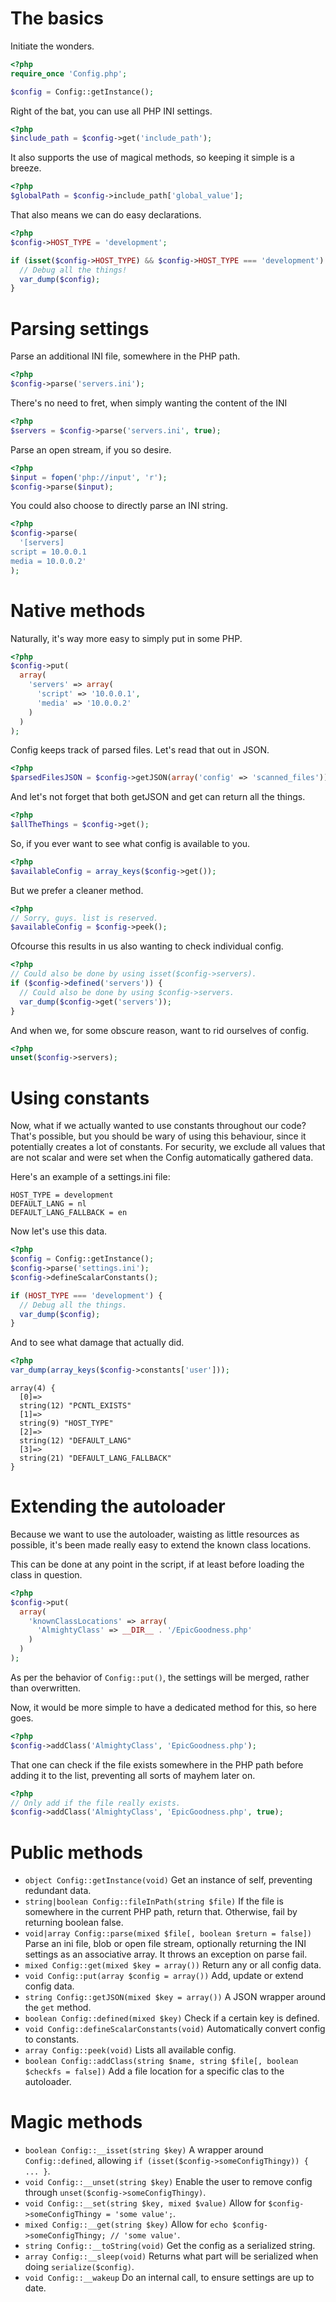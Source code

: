 The basics
==========

Initiate the wonders.

```php
<?php
require_once 'Config.php';

$config = Config::getInstance();
```


Right of the bat, you can use all PHP INI settings.

```php
<?php
$include_path = $config->get('include_path');
```

It also supports the use of magical methods, so keeping it simple is a breeze.

```php
<?php
$globalPath = $config->include_path['global_value'];
```

That also means we can do easy declarations.

```php
<?php
$config->HOST_TYPE = 'development';

if (isset($config->HOST_TYPE) && $config->HOST_TYPE === 'development') {
  // Debug all the things!
  var_dump($config);
}
```

Parsing settings
================

Parse an additional INI file, somewhere in the PHP path.

```php
<?php
$config->parse('servers.ini');
```


There's no need to fret, when simply wanting the content of the INI

```php
<?php
$servers = $config->parse('servers.ini', true);
```


Parse an open stream, if you so desire.

```php
<?php
$input = fopen('php://input', 'r');
$config->parse($input);
```


You could also choose to directly parse an INI string.

```php
<?php
$config->parse(
  '[servers]
script = 10.0.0.1
media = 10.0.0.2'
);
```


Native methods
==============

Naturally, it's way more easy to simply put in some PHP.
```php
<?php
$config->put(
  array(
    'servers' => array(
      'script' => '10.0.0.1',
      'media' => '10.0.0.2'
    )
  )
);
```


Config keeps track of parsed files.
Let's read that out in JSON.

```php
<?php
$parsedFilesJSON = $config->getJSON(array('config' => 'scanned_files'));
```


And let's not forget that both getJSON and get can return all the things.

```php
<?php
$allTheThings = $config->get();
```


So, if you ever want to see what config is available to you.

```php
<?php
$availableConfig = array_keys($config->get());
```


But we prefer a cleaner method.

```php
<?php
// Sorry, guys. list is reserved.
$availableConfig = $config->peek();
```


Ofcourse this results in us also wanting to check individual config.

```php
<?php
// Could also be done by using isset($config->servers).
if ($config->defined('servers')) {
  // Could also be done by using $config->servers.
  var_dump($config->get('servers'));
}
```

And when we, for some obscure reason, want to rid ourselves of config.

```php
<?php
unset($config->servers);
```

Using constants
===============

Now, what if we actually wanted to use constants throughout our code? That's possible, but you should be wary of using this behaviour, since it potentially creates a lot of constants.
For security, we exclude all values that are not scalar and were set when the Config automatically gathered data.

Here's an example of a settings.ini file:

```
HOST_TYPE = development
DEFAULT_LANG = nl
DEFAULT_LANG_FALLBACK = en
```

Now let's use this data.

```php
<?php
$config = Config::getInstance();
$config->parse('settings.ini');
$config->defineScalarConstants();

if (HOST_TYPE === 'development') {
  // Debug all the things.
  var_dump($config);
}
```

And to see what damage that actually did.

```php
<?php
var_dump(array_keys($config->constants['user']));
```

```
array(4) {
  [0]=>
  string(12) "PCNTL_EXISTS"
  [1]=>
  string(9) "HOST_TYPE"
  [2]=>
  string(12) "DEFAULT_LANG"
  [3]=>
  string(21) "DEFAULT_LANG_FALLBACK"
}
```

Extending the autoloader
========================

Because we want to use the autoloader, waisting as little resources as possible, it's been made really easy to extend the known class locations.

This can be done at any point in the script, if at least before loading the class in question.

```php
<?php
$config->put(
  array(
    'knownClassLocations' => array(
      'AlmightyClass' => __DIR__ . '/EpicGoodness.php'
    )
  )
);
```

As per the behavior of `Config::put()`, the settings will be merged, rather than overwritten.

Now, it would be more simple to have a dedicated method for this, so here goes.

```php
<?php
$config->addClass('AlmightyClass', 'EpicGoodness.php');
```

That one can check if the file exists somewhere in the PHP path before adding it to the list, preventing all sorts of mayhem later on.

```php
<?php
// Only add if the file really exists.
$config->addClass('AlmightyClass', 'EpicGoodness.php', true);
```

Public methods
==============

- `object Config::getInstance(void)` Get an instance of self, preventing redundant data.
- `string|boolean Config::fileInPath(string $file)` If the file is somewhere in the current PHP path, return that. Otherwise, fail by returning boolean false.
- `void|array Config::parse(mixed $file[, boolean $return = false])` Parse an ini file, blob or open file stream, optionally returning the INI settings as an associative array. It throws an exception on parse fail.
- `mixed Config::get(mixed $key = array())` Return any or all config data.
- `void Config::put(array $config = array())` Add, update or extend config data.
- `string Config::getJSON(mixed $key = array())` A JSON wrapper around the `get` method.
- `boolean Config::defined(mixed $key)` Check if a certain key is defined.
- `void Config::defineScalarConstants(void)` Automatically convert config to constants.
- `array Config::peek(void)` Lists all available config.
- `boolean Config::addClass(string $name, string $file[, boolean $checkfs = false])` Add a file location for a specific clas to the autoloader.

Magic methods
=============

- `boolean Config::__isset(string $key)` A wrapper around `Config::defined`, allowing `if (isset($config->someConfigThingy)) { ... }`.
- `void Config::__unset(string $key)` Enable the user to remove config through `unset($config->someConfigThingy)`.
- `void Config::__set(string $key, mixed $value)` Allow for `$config->someConfigThingy = 'some value';`.
- `mixed Config::__get(string $key)` Allow for `echo $config->someConfigThingy; // 'some value'`.
- `string Config::__toString(void)` Get the config as a serialized string.
- `array Config::__sleep(void)` Returns what part will be serialized when doing `serialize($config)`.
- `void Config::__wakeup` Do an internal call, to ensure settings are up to date.